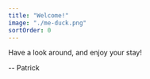 ```yaml
---
title: "Welcome!"
image: "./me-duck.png"
sortOrder: 0
---
```


Have a look around, and enjoy your stay!

-- Patrick
